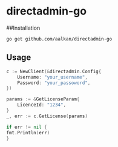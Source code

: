 # directadmin-go

##Installation
```
go get github.com/aalkan/directadmin-go
```

## Usage

```go
c := NewClient(&directadmin.Config{
    Username: "your_username",
    Password: "your_passoword",
})

params := &GetLicenseParam{
    LicenceId: "1234",
}
_, err := c.GetLicense(params)

if err != nil {
fmt.Println(err)
}
```